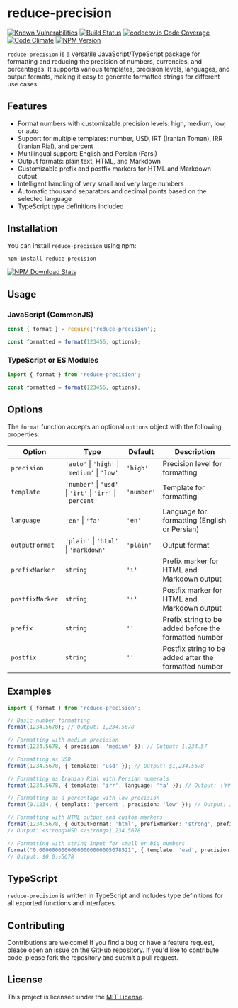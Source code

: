 # reduce-precision

[![Known Vulnerabilities](https://snyk.io/test/github/ArzDigitalLabs/reduce-precision/badge.svg?targetFile=package.json)](https://snyk.io/test/github/ArzDigitalLabs/reduce-precision?targetFile=package.json)
[![Build Status](https://travis-ci.org/ArzDigitalLabs/reduce-precision.svg?branch=master)](https://travis-ci.org/ArzDigitalLabs/reduce-precision)
[![codecov.io Code Coverage](https://img.shields.io/codecov/c/github/ArzDigitalLabs/reduce-precision.svg?maxAge=2592000)](https://codecov.io/github/ArzDigitalLabs/reduce-precision?branch=master)
[![Code Climate](https://codeclimate.com/github/ArzDigitalLabs/reduce-precision/badges/gpa.svg)](https://codeclimate.com/github/ArzDigitalLabs/reduce-precision)
[![NPM Version](https://badge.fury.io/js/reduce-precision.svg?style=flat)](https://npmjs.org/package/reduce-precision)

`reduce-precision` is a versatile JavaScript/TypeScript package for formatting and reducing the precision of numbers, currencies, and percentages. It supports various templates, precision levels, languages, and output formats, making it easy to generate formatted strings for different use cases.

## Features

- Format numbers with customizable precision levels: high, medium, low, or auto
- Support for multiple templates: number, USD, IRT (Iranian Toman), IRR (Iranian Rial), and percent
- Multilingual support: English and Persian (Farsi)
- Output formats: plain text, HTML, and Markdown
- Customizable prefix and postfix markers for HTML and Markdown output
- Intelligent handling of very small and very large numbers
- Automatic thousand separators and decimal points based on the selected language
- TypeScript type definitions included

## Installation

You can install `reduce-precision` using npm:

```bash
npm install reduce-precision
```

[![NPM Download Stats](https://nodei.co/npm/reduce-precision.png?downloads=true)](https://www.npmjs.com/package/reduce-precision)

## Usage

### JavaScript (CommonJS)

```javascript
const { format } = require('reduce-precision');

const formatted = format(123456, options);
```

### TypeScript or ES Modules

```typescript
import { format } from 'reduce-precision';

const formatted = format(123456, options);
```

## Options

The `format` function accepts an optional `options` object with the following properties:

| Option        | Type                                        | Default   | Description                                                        |
| ------------- | ------------------------------------------- | --------- | ------------------------------------------------------------------ |
| `precision`   | `'auto'` \| `'high'` \| `'medium'` \| `'low'` | `'high'`   | Precision level for formatting                                     |
| `template`    | `'number'` \| `'usd'` \| `'irt'` \| `'irr'` \| `'percent'` | `'number'` | Template for formatting                                            |
| `language`    | `'en'` \| `'fa'`                              | `'en'`     | Language for formatting (English or Persian)                       |
| `outputFormat` | `'plain'` \| `'html'` \| `'markdown'`          | `'plain'`  | Output format                                                      |
| `prefixMarker` | `string`                                    | `'i'`      | Prefix marker for HTML and Markdown output                         |
| `postfixMarker` | `string`                                    | `'i'`      | Postfix marker for HTML and Markdown output                        |
| `prefix`       | `string`                                    | `''`       | Prefix string to be added before the formatted number              |
| `postfix`      | `string`                                    | `''`       | Postfix string to be added after the formatted number              |

## Examples

```typescript
import { format } from 'reduce-precision';

// Basic number formatting
format(1234.5678); // Output: 1,234.5678

// Formatting with medium precision
format(1234.5678, { precision: 'medium' }); // Output: 1,234.57

// Formatting as USD
format(1234.5678, { template: 'usd' }); // Output: $1,234.5678

// Formatting as Iranian Rial with Persian numerals
format(1234.5678, { template: 'irr', language: 'fa' }); // Output: ۱٬۲۳۴٫۵۷ ر

// Formatting as a percentage with low precision
format(0.1234, { template: 'percent', precision: 'low' }); // Output: 12%

// Formatting with HTML output and custom markers
format(1234.5678, { outputFormat: 'html', prefixMarker: 'strong', prefix: 'USD ' });
// Output: <strong>USD </strong>1,234.5678

// Formatting with string input for small or big numbers
format("0.00000000000000000000005678521", { template: 'usd', precision: 'medium' });
// Output: $0.0₂₂5678
```

## TypeScript

`reduce-precision` is written in TypeScript and includes type definitions for all exported functions and interfaces.

## Contributing

Contributions are welcome! If you find a bug or have a feature request, please open an issue on the [GitHub repository](https://github.com/ArzDigitalLabs/reduce-precision). If you'd like to contribute code, please fork the repository and submit a pull request.

## License

This project is licensed under the [MIT License](LICENSE).
